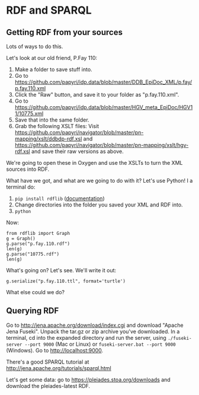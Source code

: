 # RDF and SPARQL

## Getting RDF from your sources

Lots of ways to do this.

Let's look at our old friend, P.Fay 110:

1. Make a folder to save stuff into.
1. Go to <https://github.com/papyri/idp.data/blob/master/DDB_EpiDoc_XML/p.fay/p.fay.110.xml>
1. Click the "Raw" button, and save it to your folder as "p.fay.110.xml".
1. Go to  <https://github.com/papyri/idp.data/blob/master/HGV_meta_EpiDoc/HGV11/10775.xml>
1. Save that into the same folder.
1. Grab the following XSLT files: Visit <https://github.com/papyri/navigator/blob/master/pn-mapping/xslt/ddbdp-rdf.xsl> and <https://github.com/papyri/navigator/blob/master/pn-mapping/xslt/hgv-rdf.xsl> and save their raw versions as above.

We're going to open these in Oxygen and use the XSLTs to turn the XML sources into RDF.

What have we got, and what are we going to do with it? Let's use Python! I a terminal do:

1. `pip install rdflib` ([documentation](https://rdflib.readthedocs.io/en/stable/index.html))
1. Change directories into the folder you saved your XML and RDF into.
1. `python`

Now:
```
from rdflib import Graph
g = Graph()
g.parse("p.fay.110.rdf")
len(g)
g.parse("10775.rdf")
len(g)
```
What's going on? Let's see. We'll write it out:

`g.serialize("p.fay.110.ttl", format='turtle')`

What else could we do?

## Querying RDF

Go to <http://jena.apache.org/download/index.cgi> and download "Apache Jena Fuseki". Unpack the tar.gz or zip archive you've downloaded. In a terminal, cd into the expanded directory and run the server, using `./fuseki-server --port 9000` (Mac or Linux) or `fuseki-server.bat --port 9000` (Windows). Go to <http://localhost:9000>.

There's a good SPARQL tutorial at <http://jena.apache.org/tutorials/sparql.html>

Let's get some data: go to <https://pleiades.stoa.org/downloads> and download the pleiades-latest RDF.
